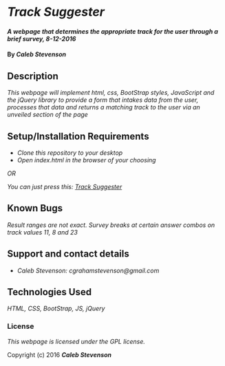 # _Track Suggester_

#### _A webpage that determines the appropriate track for the user through a brief survey, 8-12-2016_

#### By _**Caleb Stevenson**_

## Description

_This webpage will implement html, css, BootStrap styles, JavaScript and the jQuery library to provide a form that intakes data from the user, processes that data and returns a matching track to the user via an unveiled section of the page_

## Setup/Installation Requirements

* _Clone this repository to your desktop_
* _Open index.html in the browser of your choosing_

_OR_

_You can just press this: [Track Suggester](https://cgrahams.github.io/track-suggester/index.html)_

## Known Bugs

_Result ranges are not exact. Survey breaks at certain answer combos on track values 11, 8 and 23_

## Support and contact details

* _Caleb Stevenson: cgrahamstevenson@gmail.com_

## Technologies Used

_HTML,
CSS,
BootStrap,
JS,
jQuery_

### License

*This webpage is licensed under the GPL license.*

Copyright (c) 2016 **_Caleb Stevenson_**
